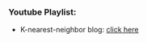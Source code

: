 ### Youtube Playlist: 
- K-nearest-neighbor blog: [click here](https://medium.com/analytics-vidhya/k-nearest-neighbors-knn-8f027ae1228f)
